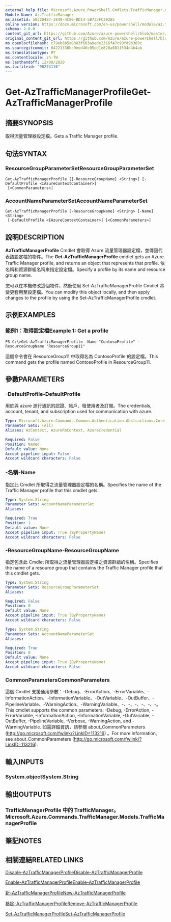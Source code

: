 ```yaml
---
external help file: Microsoft.Azure.PowerShell.Cmdlets.TrafficManager.dll-Help.xml
Module Name: Az.TrafficManager
ms.assetid: 5032D487-3849-4C80-BD14-5B735FC39285
online version: https://docs.microsoft.com/en-us/powershell/module/az.trafficmanager/get-aztrafficmanagerprofile
schema: 2.0.0
content_git_url: https://github.com/Azure/azure-powershell/blob/master/src/TrafficManager/TrafficManager/help/Get-AzTrafficManagerProfile.md
original_content_git_url: https://github.com/Azure/azure-powershell/blob/master/src/TrafficManager/TrafficManager/help/Get-AzTrafficManagerProfile.md
ms.openlocfilehash: c79eb6b5a8883f6b3a9ede2316f47c98fd9b389c
ms.sourcegitcommit: 04221336bc9eed46c05ed1e828a6811534d4b4ab
ms.translationtype: MT
ms.contentlocale: zh-TW
ms.lasthandoff: 12/08/2020
ms.locfileid: "98274116"
---
```

# <span data-ttu-id="421b2-101">Get-AzTrafficManagerProfile</span><span class="sxs-lookup"><span data-stu-id="421b2-101">Get-AzTrafficManagerProfile</span></span>

## <span data-ttu-id="421b2-102">摘要</span><span class="sxs-lookup"><span data-stu-id="421b2-102">SYNOPSIS</span></span>
<span data-ttu-id="421b2-103">取得流量管理器設定檔。</span><span class="sxs-lookup"><span data-stu-id="421b2-103">Gets a Traffic Manager profile.</span></span>

## <span data-ttu-id="421b2-104">句法</span><span class="sxs-lookup"><span data-stu-id="421b2-104">SYNTAX</span></span>

### <span data-ttu-id="421b2-105">ResourceGroupParameterSet</span><span class="sxs-lookup"><span data-stu-id="421b2-105">ResourceGroupParameterSet</span></span>
```
Get-AzTrafficManagerProfile [[-ResourceGroupName] <String>] [-DefaultProfile <IAzureContextContainer>]
 [<CommonParameters>]
```

### <span data-ttu-id="421b2-106">AccountNameParameterSet</span><span class="sxs-lookup"><span data-stu-id="421b2-106">AccountNameParameterSet</span></span>
```
Get-AzTrafficManagerProfile [-ResourceGroupName] <String> [-Name] <String>
 [-DefaultProfile <IAzureContextContainer>] [<CommonParameters>]
```

## <span data-ttu-id="421b2-107">說明</span><span class="sxs-lookup"><span data-stu-id="421b2-107">DESCRIPTION</span></span>
<span data-ttu-id="421b2-108">**AzTrafficManagerProfile** Cmdlet 會取得 Azure 流量管理器設定檔，並傳回代表該設定檔的物件。</span><span class="sxs-lookup"><span data-stu-id="421b2-108">The **Get-AzTrafficManagerProfile** cmdlet gets an Azure Traffic Manager profile, and returns an object that represents that profile.</span></span>
<span data-ttu-id="421b2-109">依名稱和資源群組名稱來指定設定檔。</span><span class="sxs-lookup"><span data-stu-id="421b2-109">Specify a profile by its name and resource group name.</span></span>

<span data-ttu-id="421b2-110">您可以在本機修改這個物件，然後使用 Set-AzTrafficManagerProfile Cmdlet 將變更套用至設定檔。</span><span class="sxs-lookup"><span data-stu-id="421b2-110">You can modify this object locally, and then apply changes to the profile by using the Set-AzTrafficManagerProfile cmdlet.</span></span>

## <span data-ttu-id="421b2-111">示例</span><span class="sxs-lookup"><span data-stu-id="421b2-111">EXAMPLES</span></span>

### <span data-ttu-id="421b2-112">範例1：取得設定檔</span><span class="sxs-lookup"><span data-stu-id="421b2-112">Example 1: Get a profile</span></span>
```
PS C:\>Get-AzTrafficManagerProfile -Name "ContosoProfile" -ResourceGroupName "ResourceGroup11"
```

<span data-ttu-id="421b2-113">這個命令會在 ResourceGroup11 中取得名為 ContosoProfile 的設定檔。</span><span class="sxs-lookup"><span data-stu-id="421b2-113">This command gets the profile named ContosoProfile in ResourceGroup11.</span></span>

## <span data-ttu-id="421b2-114">參數</span><span class="sxs-lookup"><span data-stu-id="421b2-114">PARAMETERS</span></span>

### <span data-ttu-id="421b2-115">-DefaultProfile</span><span class="sxs-lookup"><span data-stu-id="421b2-115">-DefaultProfile</span></span>
<span data-ttu-id="421b2-116">用於與 azure 進行通訊的認證、帳戶、租使用者及訂閱。</span><span class="sxs-lookup"><span data-stu-id="421b2-116">The credentials, account, tenant, and subscription used for communication with azure.</span></span>

```yaml
Type: Microsoft.Azure.Commands.Common.Authentication.Abstractions.Core.IAzureContextContainer
Parameter Sets: (All)
Aliases: AzContext, AzureRmContext, AzureCredential

Required: False
Position: Named
Default value: None
Accept pipeline input: False
Accept wildcard characters: False
```

### <span data-ttu-id="421b2-117">-名稱</span><span class="sxs-lookup"><span data-stu-id="421b2-117">-Name</span></span>
<span data-ttu-id="421b2-118">指定此 Cmdlet 所取得之流量管理器設定檔的名稱。</span><span class="sxs-lookup"><span data-stu-id="421b2-118">Specifies the name of the Traffic Manager profile that this cmdlet gets.</span></span>

```yaml
Type: System.String
Parameter Sets: AccountNameParameterSet
Aliases:

Required: True
Position: 1
Default value: None
Accept pipeline input: True (ByPropertyName)
Accept wildcard characters: False
```

### <span data-ttu-id="421b2-119">-ResourceGroupName</span><span class="sxs-lookup"><span data-stu-id="421b2-119">-ResourceGroupName</span></span>
<span data-ttu-id="421b2-120">指定包含此 Cmdlet 所取得之流量管理器設定檔之資源群組的名稱。</span><span class="sxs-lookup"><span data-stu-id="421b2-120">Specifies the name of a resource group that contains the Traffic Manager profile that this cmdlet gets.</span></span>

```yaml
Type: System.String
Parameter Sets: ResourceGroupParameterSet
Aliases:

Required: False
Position: 0
Default value: None
Accept pipeline input: True (ByPropertyName)
Accept wildcard characters: False
```

```yaml
Type: System.String
Parameter Sets: AccountNameParameterSet
Aliases:

Required: True
Position: 0
Default value: None
Accept pipeline input: True (ByPropertyName)
Accept wildcard characters: False
```

### <span data-ttu-id="421b2-121">CommonParameters</span><span class="sxs-lookup"><span data-stu-id="421b2-121">CommonParameters</span></span>
<span data-ttu-id="421b2-122">這個 Cmdlet 支援通用參數：-Debug、-ErrorAction、-ErrorVariable、-InformationAction、-InformationVariable、-OutVariable、-OutBuffer、-PipelineVariable、-WarningAction、-WarningVariable、-、-、-、-、-、-。</span><span class="sxs-lookup"><span data-stu-id="421b2-122">This cmdlet supports the common parameters: -Debug, -ErrorAction, -ErrorVariable, -InformationAction, -InformationVariable, -OutVariable, -OutBuffer, -PipelineVariable, -Verbose, -WarningAction, and -WarningVariable.</span></span> <span data-ttu-id="421b2-123">如需詳細資訊，請參閱 about_CommonParameters (http://go.microsoft.com/fwlink/?LinkID=113216) 。</span><span class="sxs-lookup"><span data-stu-id="421b2-123">For more information, see about_CommonParameters (http://go.microsoft.com/fwlink/?LinkID=113216).</span></span>

## <span data-ttu-id="421b2-124">輸入</span><span class="sxs-lookup"><span data-stu-id="421b2-124">INPUTS</span></span>

### <span data-ttu-id="421b2-125">System.object</span><span class="sxs-lookup"><span data-stu-id="421b2-125">System.String</span></span>

## <span data-ttu-id="421b2-126">輸出</span><span class="sxs-lookup"><span data-stu-id="421b2-126">OUTPUTS</span></span>

### <span data-ttu-id="421b2-127">TrafficManagerProfile 中的 TrafficManager。</span><span class="sxs-lookup"><span data-stu-id="421b2-127">Microsoft.Azure.Commands.TrafficManager.Models.TrafficManagerProfile</span></span>

## <span data-ttu-id="421b2-128">筆記</span><span class="sxs-lookup"><span data-stu-id="421b2-128">NOTES</span></span>

## <span data-ttu-id="421b2-129">相關連結</span><span class="sxs-lookup"><span data-stu-id="421b2-129">RELATED LINKS</span></span>

[<span data-ttu-id="421b2-130">Disable-AzTrafficManagerProfile</span><span class="sxs-lookup"><span data-stu-id="421b2-130">Disable-AzTrafficManagerProfile</span></span>](./Disable-AzTrafficManagerProfile.md)

[<span data-ttu-id="421b2-131">Enable-AzTrafficManagerProfile</span><span class="sxs-lookup"><span data-stu-id="421b2-131">Enable-AzTrafficManagerProfile</span></span>](./Enable-AzTrafficManagerProfile.md)

[<span data-ttu-id="421b2-132">新-AzTrafficManagerProfile</span><span class="sxs-lookup"><span data-stu-id="421b2-132">New-AzTrafficManagerProfile</span></span>](./New-AzTrafficManagerProfile.md)

[<span data-ttu-id="421b2-133">移除-AzTrafficManagerProfile</span><span class="sxs-lookup"><span data-stu-id="421b2-133">Remove-AzTrafficManagerProfile</span></span>](./Remove-AzTrafficManagerProfile.md)

[<span data-ttu-id="421b2-134">Set-AzTrafficManagerProfile</span><span class="sxs-lookup"><span data-stu-id="421b2-134">Set-AzTrafficManagerProfile</span></span>](./Set-AzTrafficManagerProfile.md)



